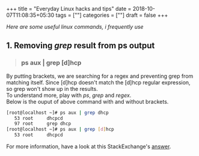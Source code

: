 +++
title = "Everyday Linux hacks and tips"
date = 2018-10-07T11:08:35+05:30
tags = [""]
categories = [""]
draft = false
+++

*Here are some useful linux commands, i frequently use*

## 1. Removing *grep* result from ps output
>### ps aux | grep [d]hcp

By putting brackets, we are searching for a regex and preventing grep from matching itself. Since [d]hcp doesn't match the [d]hcp regular expression, 
so grep won't show up in the results.  
To understand more, play with *ps*, *grep* and *regex*.  
Below is the ouput of above command with and without brackets.
```bash
[root@localhost ~]# ps aux | grep dhcp
   53 root     dhcpcd
   97 root     grep dhcp
[root@localhost ~]# ps aux | grep [d]hcp
   53 root     dhcpcd
```

For more information, have a look at this StackExchange's [answer](https://unix.stackexchange.com/a/74186).



